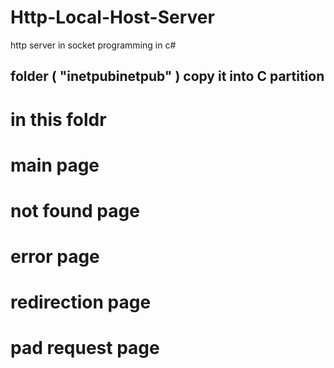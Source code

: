 # Http-Local-Host-Server
http server in socket programming in c# 
## folder ( "inetpubinetpub" ) copy it into C partition
# in this foldr 
   # main page
   # not found page
   # error page
   # redirection page
   # pad request page
